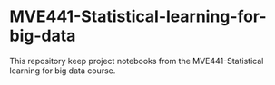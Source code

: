 # MVE441-Statistical-learning-for-big-data
This repository keep project notebooks from the MVE441-Statistical learning for big data course.